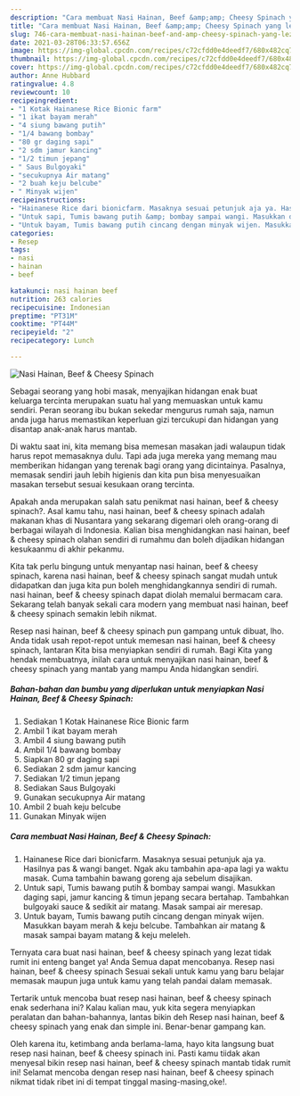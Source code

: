 ```yaml
---
description: "Cara membuat Nasi Hainan, Beef &amp;amp; Cheesy Spinach yang lezat dan Mudah Dibuat"
title: "Cara membuat Nasi Hainan, Beef &amp;amp; Cheesy Spinach yang lezat dan Mudah Dibuat"
slug: 746-cara-membuat-nasi-hainan-beef-and-amp-cheesy-spinach-yang-lezat-dan-mudah-dibuat
date: 2021-03-28T06:33:57.656Z
image: https://img-global.cpcdn.com/recipes/c72cfdd0e4deedf7/680x482cq70/nasi-hainan-beef-cheesy-spinach-foto-resep-utama.jpg
thumbnail: https://img-global.cpcdn.com/recipes/c72cfdd0e4deedf7/680x482cq70/nasi-hainan-beef-cheesy-spinach-foto-resep-utama.jpg
cover: https://img-global.cpcdn.com/recipes/c72cfdd0e4deedf7/680x482cq70/nasi-hainan-beef-cheesy-spinach-foto-resep-utama.jpg
author: Anne Hubbard
ratingvalue: 4.8
reviewcount: 10
recipeingredient:
- "1 Kotak Hainanese Rice Bionic farm"
- "1 ikat bayam merah"
- "4 siung bawang putih"
- "1/4 bawang bombay"
- "80 gr daging sapi"
- "2 sdm jamur kancing"
- "1/2 timun jepang"
- " Saus Bulgoyaki"
- "secukupnya Air matang"
- "2 buah keju belcube"
- " Minyak wijen"
recipeinstructions:
- "Hainanese Rice dari bionicfarm. Masaknya sesuai petunjuk aja ya. Hasilnya pas &amp; wangi banget. Ngak aku tambahin apa-apa lagi ya waktu masak. Cuma tambahin bawang goreng aja sebelum disajikan."
- "Untuk sapi, Tumis bawang putih &amp; bombay sampai wangi. Masukkan daging sapi, jamur kancing &amp; timun jepang secara bertahap. Tambahkan bulgoyaki sauce &amp; sedikit air matang. Masak sampai air meresap."
- "Untuk bayam, Tumis bawang putih cincang dengan minyak wijen. Masukkan bayam merah &amp; keju belcube. Tambahkan air matang &amp; masak sampai bayam matang &amp; keju meleleh."
categories:
- Resep
tags:
- nasi
- hainan
- beef

katakunci: nasi hainan beef 
nutrition: 263 calories
recipecuisine: Indonesian
preptime: "PT31M"
cooktime: "PT44M"
recipeyield: "2"
recipecategory: Lunch

---
```



![Nasi Hainan, Beef &amp; Cheesy Spinach](https://img-global.cpcdn.com/recipes/c72cfdd0e4deedf7/680x482cq70/nasi-hainan-beef-cheesy-spinach-foto-resep-utama.jpg)

Sebagai seorang yang hobi masak, menyajikan hidangan enak buat keluarga tercinta merupakan suatu hal yang memuaskan untuk kamu sendiri. Peran seorang ibu bukan sekedar mengurus rumah saja, namun anda juga harus memastikan keperluan gizi tercukupi dan hidangan yang disantap anak-anak harus mantab.

Di waktu  saat ini, kita memang bisa memesan masakan jadi walaupun tidak harus repot memasaknya dulu. Tapi ada juga mereka yang memang mau memberikan hidangan yang terenak bagi orang yang dicintainya. Pasalnya, memasak sendiri jauh lebih higienis dan kita pun bisa menyesuaikan masakan tersebut sesuai kesukaan orang tercinta. 



Apakah anda merupakan salah satu penikmat nasi hainan, beef &amp; cheesy spinach?. Asal kamu tahu, nasi hainan, beef &amp; cheesy spinach adalah makanan khas di Nusantara yang sekarang digemari oleh orang-orang di berbagai wilayah di Indonesia. Kalian bisa menghidangkan nasi hainan, beef &amp; cheesy spinach olahan sendiri di rumahmu dan boleh dijadikan hidangan kesukaanmu di akhir pekanmu.

Kita tak perlu bingung untuk menyantap nasi hainan, beef &amp; cheesy spinach, karena nasi hainan, beef &amp; cheesy spinach sangat mudah untuk didapatkan dan juga kita pun boleh menghidangkannya sendiri di rumah. nasi hainan, beef &amp; cheesy spinach dapat diolah memalui bermacam cara. Sekarang telah banyak sekali cara modern yang membuat nasi hainan, beef &amp; cheesy spinach semakin lebih nikmat.

Resep nasi hainan, beef &amp; cheesy spinach pun gampang untuk dibuat, lho. Anda tidak usah repot-repot untuk memesan nasi hainan, beef &amp; cheesy spinach, lantaran Kita bisa menyiapkan sendiri di rumah. Bagi Kita yang hendak membuatnya, inilah cara untuk menyajikan nasi hainan, beef &amp; cheesy spinach yang mantab yang mampu Anda hidangkan sendiri.

<!--inarticleads1-->

##### Bahan-bahan dan bumbu yang diperlukan untuk menyiapkan Nasi Hainan, Beef &amp; Cheesy Spinach:

1. Sediakan 1 Kotak Hainanese Rice Bionic farm
1. Ambil 1 ikat bayam merah
1. Ambil 4 siung bawang putih
1. Ambil 1/4 bawang bombay
1. Siapkan 80 gr daging sapi
1. Sediakan 2 sdm jamur kancing
1. Sediakan 1/2 timun jepang
1. Sediakan  Saus Bulgoyaki
1. Gunakan secukupnya Air matang
1. Ambil 2 buah keju belcube
1. Gunakan  Minyak wijen




<!--inarticleads2-->

##### Cara membuat Nasi Hainan, Beef &amp; Cheesy Spinach:

1. Hainanese Rice dari bionicfarm. Masaknya sesuai petunjuk aja ya. Hasilnya pas &amp; wangi banget. Ngak aku tambahin apa-apa lagi ya waktu masak. Cuma tambahin bawang goreng aja sebelum disajikan.
1. Untuk sapi, Tumis bawang putih &amp; bombay sampai wangi. Masukkan daging sapi, jamur kancing &amp; timun jepang secara bertahap. Tambahkan bulgoyaki sauce &amp; sedikit air matang. Masak sampai air meresap.
1. Untuk bayam, Tumis bawang putih cincang dengan minyak wijen. Masukkan bayam merah &amp; keju belcube. Tambahkan air matang &amp; masak sampai bayam matang &amp; keju meleleh.




Ternyata cara buat nasi hainan, beef &amp; cheesy spinach yang lezat tidak rumit ini enteng banget ya! Anda Semua dapat mencobanya. Resep nasi hainan, beef &amp; cheesy spinach Sesuai sekali untuk kamu yang baru belajar memasak maupun juga untuk kamu yang telah pandai dalam memasak.

Tertarik untuk mencoba buat resep nasi hainan, beef &amp; cheesy spinach enak sederhana ini? Kalau kalian mau, yuk kita segera menyiapkan peralatan dan bahan-bahannya, lantas bikin deh Resep nasi hainan, beef &amp; cheesy spinach yang enak dan simple ini. Benar-benar gampang kan. 

Oleh karena itu, ketimbang anda berlama-lama, hayo kita langsung buat resep nasi hainan, beef &amp; cheesy spinach ini. Pasti kamu tiidak akan menyesal bikin resep nasi hainan, beef &amp; cheesy spinach mantab tidak rumit ini! Selamat mencoba dengan resep nasi hainan, beef &amp; cheesy spinach nikmat tidak ribet ini di tempat tinggal masing-masing,oke!.

